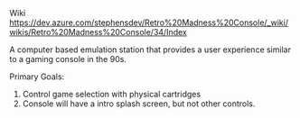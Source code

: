 Wiki https://dev.azure.com/stephensdev/Retro%20Madness%20Console/_wiki/wikis/Retro%20Madness%20Console/34/Index

A computer based emulation station that provides a user experience similar to a gaming console in the 90s.

Primary Goals:
1. Control game selection with physical cartridges
2. Console will have a intro splash screen, but not other controls. 